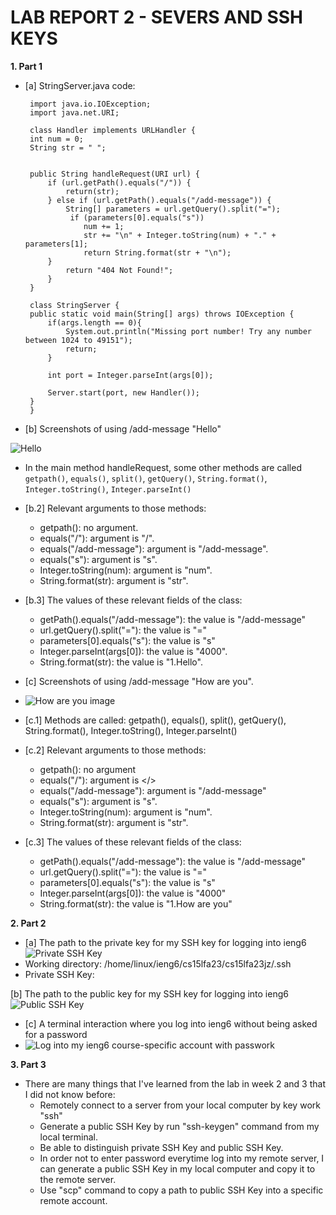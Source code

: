 # **LAB REPORT 2 - SEVERS AND SSH KEYS**


**1. Part 1**
- [a] StringServer.java code:

   ```
    import java.io.IOException;
    import java.net.URI;
    
    class Handler implements URLHandler {
    int num = 0;
    String str = " ";
    
    
    public String handleRequest(URI url) {
        if (url.getPath().equals("/")) {
            return(str);
        } else if (url.getPath().equals("/add-message")) {
            String[] parameters = url.getQuery().split("=");
             if (parameters[0].equals("s"))
                num += 1;
                str += "\n" + Integer.toString(num) + "." + parameters[1];
                return String.format(str + "\n");
        } 
            return "404 Not Found!";
        }
    }
    
    class StringServer {
    public static void main(String[] args) throws IOException {
        if(args.length == 0){
            System.out.println("Missing port number! Try any number between 1024 to 49151");
            return;
        }

        int port = Integer.parseInt(args[0]);

        Server.start(port, new Handler());
    }
    }
    ```


- [b] Screenshots of using /add-message "Hello"

![Hello](part1-image1.png)
- In the main method handleRequest, some other methods are called `getpath()`, `equals()`, `split()`, `getQuery()`, `String.format()`, `Integer.toString()`, `Integer.parseInt()`
- [b.2] Relevant arguments to those methods:
  - getpath(): no argument.
  - equals("/"): argument is "/".
  - equals("/add-message"): argument is "/add-message".
  - equals("s"): argument is "s".
  - Integer.toString(num): argument is "num".
  - String.format(str): argument is "str".

- [b.3] The values of these relevant fields of the class:
  - getPath().equals("/add-message"): the value is "/add-message"
  - url.getQuery().split("="): the value is "="
  - parameters[0].equals("s"): the value is "s"
  - Integer.parseInt(args[0]): the value is "4000".
  - String.format(str): the value is "1.Hello".
 
  
- [c] Screenshots of using /add-message "How are you".
- ![How are you image](part1-image2.png)
- [c.1] Methods are called: getpath(), equals(), split(), getQuery(), String.format(), Integer.toString(), Integer.parseInt()
- [c.2] Relevant arguments to those methods:
  - getpath(): no argument
  - equals("/"): argument is </>
  - equals("/add-message"): argument is "/add-message"
  - equals("s"): argument is "s".
  - Integer.toString(num): argument is "num".
  - String.format(str): argument is "str".
  
  
- [c.3] The values of these relevant fields of the class:
  - getPath().equals("/add-message"): the value is "/add-message"
  - url.getQuery().split("="): the value is "="
  - parameters[0].equals("s"): the value is "s"
  - Integer.parseInt(args[0]): the value is "4000"
  - String.format(str): the value is "1.How are you"

**2. Part 2**
- [a] The path to the private key for my SSH key for logging into ieng6
![Private SSH Key](part2-image1.png)
- Working directory: /home/linux/ieng6/cs15lfa23/cs15lfa23jz/.ssh
- Private SSH Key: 
  
[b] The path to the public key for my SSH key for logging into ieng6
![Public SSH Key](part2-image2.png)

- [c] A terminal interaction where you log into ieng6 without being asked for a password
- ![Log into my ieng6 course-specific account with passwork](part2-image3.png)

**3. Part 3**
- There are many things that I've learned from the lab in week 2 and 3 that I did not know before:
  - Remotely connect to a server from your local computer by key work "ssh"
  - Generate a public SSH Key by run "ssh-keygen" command from my local terminal.
  - Be able to distinguish private SSH Key and public SSH Key.
  - In order not to enter password everytime log into my remote server, I can generate a public SSH Key in my local computer and copy it to the remote server.
  - Use "scp" command to copy a path to public SSH Key into a specific remote account.


